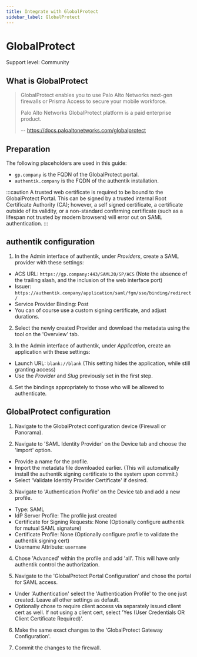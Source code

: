 ```yaml
---
title: Integrate with GlobalProtect
sidebar_label: GlobalProtect
---
```


# GlobalProtect

<span class="badge badge--secondary">Support level: Community</span>

## What is GlobalProtect

> GlobalProtect enables you to use Palo Alto Networks next-gen firewalls or Prisma Access to secure your mobile workforce.
>
> Palo Alto Networks GlobalProtect platform is a paid enterprise product.
>
> -- https://docs.paloaltonetworks.com/globalprotect

## Preparation

The following placeholders are used in this guide:

- `gp.company` is the FQDN of the GlobalProtect portal.
- `authentik.company` is the FQDN of the authentik installation.

:::caution
A trusted web certificate is required to be bound to the GlobalProtect Portal. This can be signed by a trusted internal Root Certificate Authority (CA); however, a self signed certificate, a certificate outside of its validity, or a non-standard confirming certificate (such as a lifespan not trusted by modern browsers) will error out on SAML authentication.
:::

## authentik configuration

1. In the Admin interface of authentik, under _Providers_, create a SAML provider with these settings:

- ACS URL: `https://gp.company:443/SAML20/SP/ACS` (Note the absence of the trailing slash, and the inclusion of the web interface port)
- Issuer: `https://authentik.company/application/saml/fgm/sso/binding/redirect/`
- Service Provider Binding: Post
- You can of course use a custom signing certificate, and adjust durations.

2.  Select the newly created Provider and download the metadata using the tool on the 'Overview' tab.

3.  In the Admin interface of authentik, under _Application_, create an application with these settings:

- Launch URL: `blank://blank` (This setting hides the application, while still granting access)
- Use the _Provider_ and _Slug_ previously set in the first step.

4. Set the bindings appropriately to those who will be allowed to authenticate.

## GlobalProtect configuration

1. Navigate to the GlobalProtect configuration device (Firewall or Panorama).

2. Navigate to 'SAML Identity Provider' on the Device tab and choose the 'import' option.

- Provide a name for the profile.
- Import the metadata file downloaded earlier. (This will automatically install the authentik signing certificate to the system upon commit.)
- Select 'Validate Identity Provider Certificate' if desired.

3. Navigate to 'Authentication Profile' on the Device tab and add a new profile.

- Type: SAML
- IdP Server Profile: The profile just created
- Certificate for Signing Requests: None (Optionally configure authentik for mutual SAML signature)
- Certificate Profile: None (Optionally configure profile to validate the authentik signing cert)
- Username Attribute: `username`

4. Chose 'Advanced' within the profile and add 'all'. This will have only authentik control the authorization.

5. Navigate to the 'GlobalProtect Portal Configuration' and chose the portal for SAML access.

- Under 'Authentication' select the 'Authentication Profile' to the one just created. Leave all other settings as default.
- Optionally chose to require client access via separately issued client cert as well. If not using a client cert, select 'Yes (User Credentials OR Client Certificate Required)'.

6. Make the same exact changes to the 'GlobalProtect Gateway Configuration'.

7. Commit the changes to the firewall.
